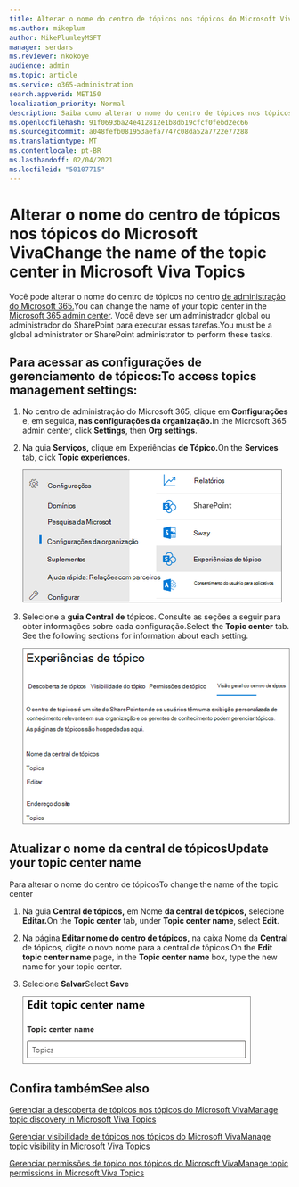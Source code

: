 ```yaml
---
title: Alterar o nome do centro de tópicos nos tópicos do Microsoft Viva
ms.author: mikeplum
author: MikePlumleyMSFT
manager: serdars
ms.reviewer: nkokoye
audience: admin
ms.topic: article
ms.service: o365-administration
search.appverid: MET150
localization_priority: Normal
description: Saiba como alterar o nome do centro de tópicos nos tópicos do Microsoft Viva.
ms.openlocfilehash: 91f0693ba24e412812e1b8db19cfcf0febd2ec66
ms.sourcegitcommit: a048fefb081953aefa7747c08da52a7722e77288
ms.translationtype: MT
ms.contentlocale: pt-BR
ms.lasthandoff: 02/04/2021
ms.locfileid: "50107715"
---
```

# <a name="change-the-name-of-the-topic-center-in-microsoft-viva-topics"></a><span data-ttu-id="37ffe-103">Alterar o nome do centro de tópicos nos tópicos do Microsoft Viva</span><span class="sxs-lookup"><span data-stu-id="37ffe-103">Change the name of the topic center in Microsoft Viva Topics</span></span>

<span data-ttu-id="37ffe-104">Você pode alterar o nome do centro de tópicos no centro [de administração do Microsoft 365.](https://admin.microsoft.com)</span><span class="sxs-lookup"><span data-stu-id="37ffe-104">You can change the name of your topic center in the [Microsoft 365 admin center](https://admin.microsoft.com).</span></span> <span data-ttu-id="37ffe-105">Você deve ser um administrador global ou administrador do SharePoint para executar essas tarefas.</span><span class="sxs-lookup"><span data-stu-id="37ffe-105">You must be a global administrator or SharePoint administrator to perform these tasks.</span></span>

## <a name="to-access-topics-management-settings"></a><span data-ttu-id="37ffe-106">Para acessar as configurações de gerenciamento de tópicos:</span><span class="sxs-lookup"><span data-stu-id="37ffe-106">To access topics management settings:</span></span>

1. <span data-ttu-id="37ffe-107">No centro de administração do Microsoft 365, clique em **Configurações** e, em seguida, **nas configurações da organização.**</span><span class="sxs-lookup"><span data-stu-id="37ffe-107">In the Microsoft 365 admin center, click **Settings**, then **Org settings**.</span></span>
2. <span data-ttu-id="37ffe-108">Na guia **Serviços,** clique em Experiências **de Tópico.**</span><span class="sxs-lookup"><span data-stu-id="37ffe-108">On the **Services** tab, click **Topic experiences**.</span></span>

    ![Conectar as pessoas ao conhecimento](../media/admin-org-knowledge-options-completed.png) 

3. <span data-ttu-id="37ffe-110">Selecione a **guia Central de** tópicos. Consulte as seções a seguir para obter informações sobre cada configuração.</span><span class="sxs-lookup"><span data-stu-id="37ffe-110">Select the **Topic center** tab. See the following sections for information about each setting.</span></span>

    ![knowledge-network-settings](../media/knowledge-network-settings-topic-center.png) 

##  <a name="update-your-topic-center-name"></a><span data-ttu-id="37ffe-112">Atualizar o nome da central de tópicos</span><span class="sxs-lookup"><span data-stu-id="37ffe-112">Update your topic center name</span></span>

<span data-ttu-id="37ffe-113">Para alterar o nome do centro de tópicos</span><span class="sxs-lookup"><span data-stu-id="37ffe-113">To change the name of the topic center</span></span>

1. <span data-ttu-id="37ffe-114">Na guia **Central de tópicos,** em Nome **da central de tópicos,** selecione **Editar.**</span><span class="sxs-lookup"><span data-stu-id="37ffe-114">On the **Topic center** tab, under **Topic center name**, select **Edit**.</span></span>
2. <span data-ttu-id="37ffe-115">Na página **Editar nome do centro de tópicos,** na caixa Nome da **Central** de tópicos, digite o novo nome para a central de tópicos.</span><span class="sxs-lookup"><span data-stu-id="37ffe-115">On the **Edit topic center name** page, in the **Topic center name** box, type the new name for your topic center.</span></span>
3. <span data-ttu-id="37ffe-116">Selecione **Salvar**</span><span class="sxs-lookup"><span data-stu-id="37ffe-116">Select **Save**</span></span>

    ![Editar nome da central de tópicos](../media/manage-topic-center-name.png)  

## <a name="see-also"></a><span data-ttu-id="37ffe-118">Confira também</span><span class="sxs-lookup"><span data-stu-id="37ffe-118">See also</span></span>

[<span data-ttu-id="37ffe-119">Gerenciar a descoberta de tópicos nos tópicos do Microsoft Viva</span><span class="sxs-lookup"><span data-stu-id="37ffe-119">Manage topic discovery in Microsoft Viva Topics</span></span>](topic-experiences-discovery.md)

[<span data-ttu-id="37ffe-120">Gerenciar visibilidade de tópicos nos tópicos do Microsoft Viva</span><span class="sxs-lookup"><span data-stu-id="37ffe-120">Manage topic visibility in Microsoft Viva Topics</span></span>](topic-experiences-knowledge-rules.md)

[<span data-ttu-id="37ffe-121">Gerenciar permissões de tópico nos tópicos do Microsoft Viva</span><span class="sxs-lookup"><span data-stu-id="37ffe-121">Manage topic permissions in Microsoft Viva Topics</span></span>](topic-experiences-user-permissions.md)
